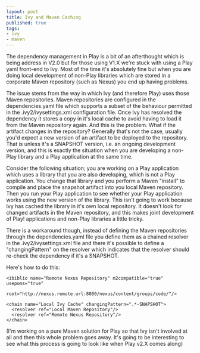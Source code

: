 ```yaml
---
layout: post
title: Ivy and Maven Caching
published: true
tags:
- ivy
- maven
---
```


The dependency management in Play is a  bit of an afterthought which is being address in V2.0 but for those using V1.X we're stuck with using a Play yaml front-end to Ivy. Most of the time it's absolutely fine but when you are doing local development of non-Play libraries which are stored in a corporate Maven repository (such as Nexus) you end up having problems.

The issue stems from the way in which Ivy (and therefore Play) uses those Maven repositories. Maven repositories are configured in the dependencies.yaml file which supports a subset of the behaviour permitted in the .ivy2/ivysettings.xml configuration file. Once Ivy has resolved the dependency it stores a copy in it's local cache to avoid having to load it from the Maven repository again. And this is the problem. What if the artifact changes in the repository? Generally that's not the case, usually you'd expect a new version of an artifact to be deployed to the repository. That is unless it's a SNAPSHOT version, i.e. an ongoing development version, and this is exactly the situation when you are developing a non-Play library and a Play application at the same time.

Consider the following situation; you are working on a Play application which uses a library that you are also developing, which is not a Play application. You change that library and you perform a Maven "install" to compile and place the snapshot artifact into you local Maven repository. Then you run your Play application to see whether your Play application works using the new version of the library. This isn't going to work because Ivy has cached the library in it's own local repository. It doesn't look for changed artifacts in the Maven repository, and this makes joint development of Play! applications and non-Play libraries a little tricky.

There is a workaround though, instead of defining the Maven repositories through the dependencies.yaml file you define them as a chained resolver in the .ivy2/ivysettings.xml file and there it's possible to define a "changingPattern" on the resolver which indicates that the resolver should re-check the dependency if it's a SNAPSHOT.

Here's how to do this:

<?xml version="1.0" encoding="UTF-8"?>
<ivysettings>
  <settings defaultResolver="Local Ivy Cache"/>

  <resolvers>
    <ibiblio name="Local Maven Repository" m2compatible="true" usepoms="true"
             root="file:///${user.home}/.m2/repository/"/>

    <ibiblio name="Remote Nexus Repository" m2compatible="true" usepoms="true"
             root="http://nexus.remote.url:8080/nexus/content/groups/code/"/>

    <chain name="Local Ivy Cache" changingPattern=".*-SNAPSHOT">
      <resolver ref="Local Maven Repository"/>
      <resolver ref="Remote Nexus Repository"/>
    </chain>
  </resolvers>
</ivysettings>
 
(I'm working on a pure Maven solution for Play so that Ivy isn't involved at all and then this whole problem goes away. It's going to be interesting to see what this process is going to look like when Play v2.X comes along)

